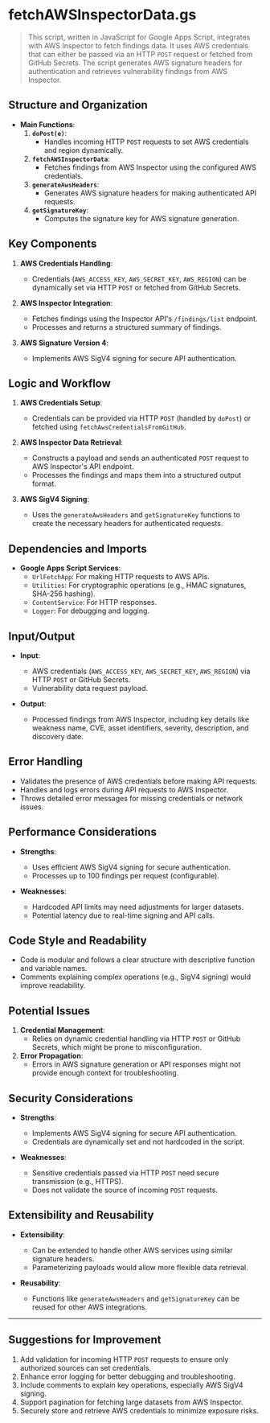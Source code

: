 # fetchAWSInspectorData.gs

> This script, written in JavaScript for Google Apps Script, integrates with AWS Inspector to fetch findings data. It uses AWS credentials that can either be passed via an HTTP `POST` request or fetched from GitHub Secrets. The script generates AWS signature headers for authentication and retrieves vulnerability findings from AWS Inspector.

## Structure and Organization
- **Main Functions**:
    1. **`doPost(e)`**:
        - Handles incoming HTTP `POST` requests to set AWS credentials and region dynamically.
    2. **`fetchAWSInspectorData`**:
        - Fetches findings from AWS Inspector using the configured AWS credentials.
    3. **`generateAwsHeaders`**:
        - Generates AWS signature headers for making authenticated API requests.
    4. **`getSignatureKey`**:
        - Computes the signature key for AWS signature generation.

## Key Components
1. **AWS Credentials Handling**:
    - Credentials (`AWS_ACCESS_KEY`, `AWS_SECRET_KEY`, `AWS_REGION`) can be dynamically set via HTTP `POST` or fetched from GitHub Secrets.

2. **AWS Inspector Integration**:
    - Fetches findings using the Inspector API's `/findings/list` endpoint.
    - Processes and returns a structured summary of findings.

3. **AWS Signature Version 4**:
    - Implements AWS SigV4 signing for secure API authentication.

## Logic and Workflow
1. **AWS Credentials Setup**:
    - Credentials can be provided via HTTP `POST` (handled by `doPost`) or fetched using `fetchAwsCredentialsFromGitHub`.

2. **AWS Inspector Data Retrieval**:
    - Constructs a payload and sends an authenticated `POST` request to AWS Inspector's API endpoint.
    - Processes the findings and maps them into a structured output format.

3. **AWS SigV4 Signing**:
    - Uses the `generateAwsHeaders` and `getSignatureKey` functions to create the necessary headers for authenticated requests.

## Dependencies and Imports
- **Google Apps Script Services**:
    - `UrlFetchApp`: For making HTTP requests to AWS APIs.
    - `Utilities`: For cryptographic operations (e.g., HMAC signatures, SHA-256 hashing).
    - `ContentService`: For HTTP responses.
    - `Logger`: For debugging and logging.

## Input/Output
- **Input**:
    - AWS credentials (`AWS_ACCESS_KEY`, `AWS_SECRET_KEY`, `AWS_REGION`) via HTTP `POST` or GitHub Secrets.
    - Vulnerability data request payload.

- **Output**:
    - Processed findings from AWS Inspector, including key details like weakness name, CVE, asset identifiers, severity, description, and discovery date.

## Error Handling
- Validates the presence of AWS credentials before making API requests.
- Handles and logs errors during API requests to AWS Inspector.
- Throws detailed error messages for missing credentials or network issues.

## Performance Considerations
- **Strengths**:
    - Uses efficient AWS SigV4 signing for secure authentication.
    - Processes up to 100 findings per request (configurable).

- **Weaknesses**:
    - Hardcoded API limits may need adjustments for larger datasets.
    - Potential latency due to real-time signing and API calls.

## Code Style and Readability
- Code is modular and follows a clear structure with descriptive function and variable names.
- Comments explaining complex operations (e.g., SigV4 signing) would improve readability.

## Potential Issues
1. **Credential Management**:
    - Relies on dynamic credential handling via HTTP `POST` or GitHub Secrets, which might be prone to misconfiguration.
2. **Error Propagation**:
    - Errors in AWS signature generation or API responses might not provide enough context for troubleshooting.

## Security Considerations
- **Strengths**:
    - Implements AWS SigV4 signing for secure API authentication.
    - Credentials are dynamically set and not hardcoded in the script.

- **Weaknesses**:
    - Sensitive credentials passed via HTTP `POST` need secure transmission (e.g., HTTPS).
    - Does not validate the source of incoming `POST` requests.

## Extensibility and Reusability
- **Extensibility**:
    - Can be extended to handle other AWS services using similar signature headers.
    - Parameterizing payloads would allow more flexible data retrieval.

- **Reusability**:
    - Functions like `generateAwsHeaders` and `getSignatureKey` can be reused for other AWS integrations.

---

## Suggestions for Improvement
1. Add validation for incoming HTTP `POST` requests to ensure only authorized sources can set credentials.
2. Enhance error logging for better debugging and troubleshooting.
3. Include comments to explain key operations, especially AWS SigV4 signing.
4. Support pagination for fetching large datasets from AWS Inspector.
5. Securely store and retrieve AWS credentials to minimize exposure risks.
